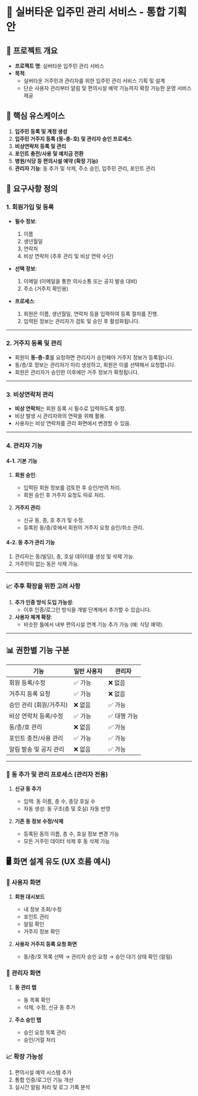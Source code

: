 # 🏡 **실버타운 입주민 관리 서비스 - 통합 기획안**
## **📌 프로젝트 개요**
- **프로젝트 명**: 실버타운 입주민 관리 서비스
- **목적**:
    - 실버타운 거주민과 관리자를 위한 입주민 관리 서비스 기획 및 설계
    - 단순 사용자 관리부터 알림 및 편의시설 예약 기능까지 확장 가능한 운영 서비스 제공

## **🧩 핵심 유스케이스**
1. **입주민 등록 및 계정 생성**
2. **입주민 거주지 등록 (동-층-호) 및 관리자 승인 프로세스**
3. **비상연락처 등록 및 관리**
4. **포인트 충전/사용 및 예치금 전환**
5. **병원/식당 등 편의시설 예약 (확장 기능)**
6. **관리자 기능**: 동 추가 및 삭제, 주소 승인, 입주민 관리, 포인트 관리

## **🧾 요구사항 정의**
### **1. 회원가입 및 등록**
- **필수 정보**:
  1. 이름
  2. 생년월일
  3. 연락처
  4. 비상 연락처 (추후 관리 및 비상 연락 수단)

- **선택 정보**:
  1. 이메일 (이메일을 통한 의사소통 또는 공지 발송 대비)
  2. 주소 (거주지 확인용)

- **프로세스**:
  1. 회원은 이름, 생년월일, 연락처 등을 입력하여 등록 절차를 진행.
  2. 입력된 정보는 관리자가 검토 및 승인 후 활성화됩니다.

---

### **2. 거주지 등록 및 관리**
- 회원이 **동-층-호**를 요청하면 관리자가 승인해야 거주지 정보가 등록됩니다.
- 동/층/호 정보는 관리자가 미리 생성하고, 회원은 이를 선택해서 요청합니다.
- 회원은 관리자가 승인한 이후에만 거주 정보가 확정됩니다.

---

### **3. 비상연락처 관리**
- **비상 연락처**는 회원 등록 시 필수로 입력하도록 설정.
- 비상 발생 시 관리자와의 연락을 위해 활용.
- 사용자는 비상 연락처를 관리 화면에서 변경할 수 있음.

---

### **4. 관리자 기능**
#### **4-1. 기본 기능**
1. **회원 승인**:
   - 입력된 회원 정보를 검토한 후 승인/반려 처리.
   - 회원 승인 후 거주지 요청도 따로 처리.

2. **거주지 관리**:
   - 신규 동, 층, 호 추가 및 수정.
   - 등록된 동/층/호에서 회원의 거주지 요청 승인/취소 관리.

#### **4-2. 동 추가 관리 기능**
1. 관리자는 동(빌딩), 층, 호실 데이터를 생성 및 삭제 가능.
2. 거주민이 없는 동은 삭제 가능.

---

### 📈 **추후 확장을 위한 고려 사항**
1. **추가 인증 방식 도입 가능성**:
   - 이후 인증/로그인 방식을 개발 단계에서 추가할 수 있습니다.
2. **사용자 체계 확장**:
   - 비슷한 틀에서 내부 편의시설 연계 기능 추가 가능 (예: 식당 예약).

---

## **📊 권한별 기능 구분**
| **기능**         | **일반 사용자** | **관리자**    |
|-----------------|-------------|------------|
| 회원 등록/수정       | ✅ 가능        | ❌ 없음       |
| 거주지 등록 요청      | ✅ 가능        | ❌ 없음       |
| 승인 관리 (회원/거주지) | ❌ 없음        | ✅ 가능       |
| 비상 연락처 등록/수정  | ✅ 가능        | ✅ 대행 가능    |
| 동/층/호 관리       | ❌ 없음        | ✅ 가능       |
| 포인트 충전/사용 관리  | ✅ 가능       | ✅ 가능      |
| 알림 발송 및 공지 관리 | ❌ 없음       | ✅ 가능      |
---

### 📍 **동 추가 및 관리 프로세스 (관리자 전용)**
1. **신규 동 추가**
    - 입력: 동 이름, 층 수, 층당 호실 수
    - 자동 생성: 동 구조(층 및 호실) 자동 반영

2. **기존 동 정보 수정/삭제**
    - 등록된 동의 이름, 층 수, 호실 정보 변경 가능
    - 모든 거주민 데이터 삭제 후 동 삭제 가능

## **🖥️ 화면 설계 유도 (UX 흐름 예시)**
### 📍 **사용자 화면**
1. **회원 대시보드**
    - 내 정보 조회/수정
    - 포인트 관리
    - 알림 확인
    - 거주지 정보 확인

2. **사용자 거주지 등록 요청 화면**
    - 동/층/호 목록 선택 → 관리자 승인 요청 → 승인 대기 상태 확인 (알림)

### 📍 **관리자 화면**
1. **동 관리 탭**
    - 동 목록 확인
    - 삭제, 수정, 신규 동 추가

2. **주소 승인 탭**
    - 승인 요청 목록 관리
    - 승인/거절 처리

### **📈 확장 가능성**
1. 편의시설 예약 시스템 추가
2. 통합 인증/로그인 기능 개선
3. 실시간 알림 처리 및 로그 기록 분석